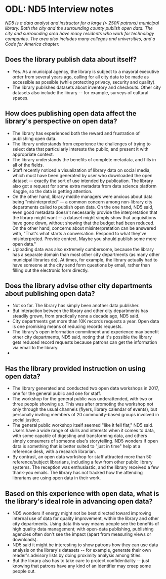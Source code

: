 #  ODL: ND5 Interview notes

*ND5 is a data analyst and instructor for a large (> 250K patrons) municipal library. Both the city and the surrounding county publish open data. The city and surrounding area have many residents who work for technology companies. The area also includes many colleges and universities, and a Code for America chapter.* 

## Does the library publish data about itself?
- Yes. As a municipal agency, the library is subject to a mayoral executive order from several years ago, calling for all city data to be made as accessible as possible (while protecting privacy, security and quality).
- The library publishes datasets about inventory and checkouts. Other city datasets also include the library -- for example, surveys of cultural spaces. 

## How does publishing open data affect the library's perspective on open data?
- The library has experienced both the reward and frustration of publishing open data. 
- The library understands from experience the challenges of trying to select data that particularly interests the public, and present it with appropriate context. 
- The library understands the benefits of complete metadata, and fills in all of the fields. 
- Staff recently noticed a visualization of library data on social media, which must have been generated by user who downloaded the open dataset -- exactly the sort of use intended by publication. The library also got a request for some extra metadata from data science platform Kaggle, so the data is getting attention. 
- On the other hand, library middle managers were anxious about data being "misinterpreted" -- a common concern among non-library city departments called to publish open data. On the one hand, ND5 said, even good metadata doesn't necessarily provide the interpretation that the library might want -- a dataset might simply show that acquisitions have gone down, without showing that the budget had been reduced. On the other hand, concerns about misinterpretation can be answered with, "That's what starts a conversation. Respond to what they've misinterpreted. Provide context. Maybe you should publish some more open data."
- Uploading data was also extremely cumbersome, because the library has a separate domain than most other city departments (as many other municipal libraries do). At times, for example, the library actually had to have someone at the city send form questions by email, rather than filling out the electronic form directly. 

## Does the library advise other city departments about publishing open data?
- Not so far. The library has simply been another data publisher.
- But interaction between the library and other city departments has steadily grown, from practically none a decade ago, ND5 said.
- City departments get more than 10K records requests a year. Open data is one promising means of reducing records requests. 
- The library's open information commitment and experience may benefit other city departments, ND5 said, noting that it's possible the library gets reduced record requests because patrons can get the information via email to the library. 
- 

## Has the library provided instruction on using open data?
- The library generated and conducted two open data workshops in 2017, one for the general public and one for staff. 
- The workshop for the general public was underattended, with two or three people showing up. This was after promoting the workshop not only through the usual channels (flyers, library calendar of events), but personally inviting members of 20 community-based groups involved in social justice. 
- The general public workshop itself seemed "like it fell flat," ND5 said. Users have a wide range of skills and interests when it comes to data, with some capable of digesting and transforming data, and others simply consumers of someone else's storytelling. ND5 wonders if open data is something that is better suited to "just in time" help at a reference desk, with a research librarian. 
- By contrast, an open data workshop for staff attracted more than 50 reference/subject librarians, including a few from other public library systems. The reception was enthusiastic, and the library received a few thank-you emails. The library has not tracked how the attending librarians are using open data in their work. 

## Based on this experience with open data, what is the library's ideal role in advancing open data?
- ND5 wonders if energy might not be best directed toward improving internal use of data for quality improvement, within the library and other city departments. Using data this way means people see the benefits of high quality data management; with open-data publishing, publishing agencies often don't see the impact (apart from measuring views or downloads). 
- ND5 said it might be interesting to show patrons how they can use data analysis on the library's datasets -- for example, generate their own reader's advisory lists by doing proximity analysis among titles. 
- But the library also has to take care to protect confidentiality -- just knowing that patrons have any kind of an identifier may creep some people out. 
















